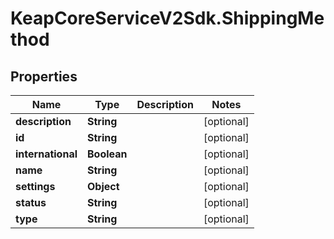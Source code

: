 # KeapCoreServiceV2Sdk.ShippingMethod

## Properties

Name | Type | Description | Notes
------------ | ------------- | ------------- | -------------
**description** | **String** |  | [optional] 
**id** | **String** |  | [optional] 
**international** | **Boolean** |  | [optional] 
**name** | **String** |  | [optional] 
**settings** | **Object** |  | [optional] 
**status** | **String** |  | [optional] 
**type** | **String** |  | [optional] 


